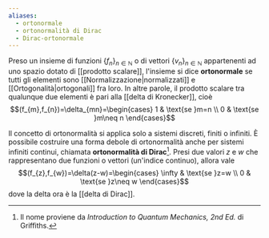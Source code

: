 ```yaml
---
aliases:
  - ortonormale
  - ortonormalità di Dirac
  - Dirac-ortonormale
---
```

Preso un insieme di funzioni $\{f_{n}\}_{n\in\mathbb{N}}$ o di vettori $\{v_{n}\}_{n\in\mathbb{N}}$ appartenenti ad uno spazio dotato di [[prodotto scalare]], l'insieme si dice **ortonormale** se tutti gli elementi sono [[Normalizzazione|normalizzati]] e [[Ortogonalità|ortogonali]] fra loro. In altre parole, il prodotto scalare tra qualunque due elementi è pari alla [[delta di Kronecker]], cioè
$$(f_{m},f_{n})=\delta_{mn}=\begin{cases}
1 & \text{se }m=n \\
0 & \text{se }m\neq n
\end{cases}$$

Il concetto di ortonormalità si applica solo a sistemi discreti, finiti o infiniti. È possibile costruire una forma debole di ortonormalità anche per sistemi infiniti continui, chiamata **ortonormalità di Dirac**[^1]. Presi due valori $z$ e $w$ che rappresentano due funzioni o vettori (un'indice continuo), allora vale
$$(f_{z},f_{w})=\delta(z-w)=\begin{cases}
\infty & \text{se }z=w \\
0 & \text{se }z\neq w 
\end{cases}$$
dove la delta ora è la [[delta di Dirac]].

[^1]: Il nome proviene da *Introduction to Quantum Mechanics, 2nd Ed.* di Griffiths.